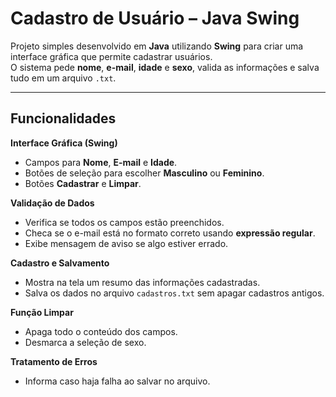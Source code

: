 # Cadastro de Usuário – Java Swing

Projeto simples desenvolvido em **Java** utilizando **Swing** para criar uma interface gráfica que permite cadastrar usuários.  
O sistema pede **nome**, **e-mail**, **idade** e **sexo**, valida as informações e salva tudo em um arquivo `.txt`.

---

##  Funcionalidades

 **Interface Gráfica (Swing)**  
- Campos para **Nome**, **E-mail** e **Idade**.  
- Botões de seleção para escolher **Masculino** ou **Feminino**.  
- Botões **Cadastrar** e **Limpar**.

 **Validação de Dados**  
- Verifica se todos os campos estão preenchidos.  
- Checa se o e-mail está no formato correto usando **expressão regular**.  
- Exibe mensagem de aviso se algo estiver errado.

 **Cadastro e Salvamento**  
- Mostra na tela um resumo das informações cadastradas.  
- Salva os dados no arquivo `cadastros.txt` sem apagar cadastros antigos.

 **Função Limpar**  
- Apaga todo o conteúdo dos campos.  
- Desmarca a seleção de sexo.

 **Tratamento de Erros**  
- Informa caso haja falha ao salvar no arquivo.
